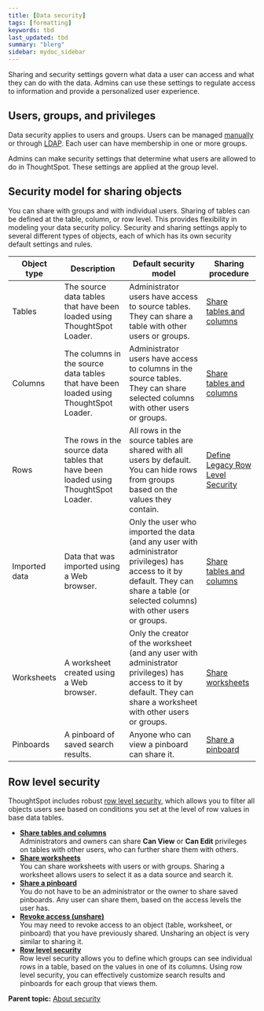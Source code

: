 ```yaml
---
title: [Data security]
tags: [formatting]
keywords: tbd
last_updated: tbd
summary: "blerg"
sidebar: mydoc_sidebar
---
```

Sharing and security settings govern what data a user can access and what they can do with the data. Admins can use these settings to regulate access to information and provide a personalized user experience.

## Users, groups, and privileges

Data security applies to users and groups. Users can be managed [manually](../users_groups/about_users_groups.html#) or through [LDAP](../setup/about_LDAP.html#). Each user can have membership in one or more groups.

Admins can make security settings that determine what users are allowed to do in ThoughtSpot. These settings are applied at the group level.

## Security model for sharing objects

You can share with groups and with individual users. Sharing of tables can be defined at the table, column, or row level. This provides flexibility in modeling your data security policy. Security and sharing settings apply to several different types of objects, each of which has its own security default settings and rules.

|Object type|Description|Default security model|Sharing procedure|
|-----------|-----------|----------------------|-----------------|
|Tables|The source data tables that have been loaded using ThoughtSpot Loader.|Administrator users have access to source tables. They can share a table with other users or groups.|[Share tables and columns](share_source_tables.html#)|
|Columns|The columns in the source data tables that have been loaded using ThoughtSpot Loader.|Administrator users have access to columns in the source tables. They can share selected columns with other users or groups.|[Share tables and columns](share_source_tables.html#)|
|Rows|The rows in the source data tables that have been loaded using ThoughtSpot Loader.|All rows in the source tables are shared with all users by default. You can hide rows from groups based on the values they contain.|[Define Legacy Row Level Security](row_security.html#)|
|Imported data|Data that was imported using a Web browser.|Only the user who imported the data (and any user with administrator privileges) has access to it by default. They can share a table (or selected columns) with other users or groups.|[Share tables and columns](share_source_tables.html#)|
|Worksheets|A worksheet created using a Web browser.|Only the creator of the worksheet (and any user with administrator privileges) has access to it by default. They can share a worksheet with other users or groups.|[Share worksheets](share_worksheets.html)|
|Pinboards|A pinboard of saved search results.|Anyone who can view a pinboard can share it.|[Share a pinboard](share_pinboards.html)|

## Row level security

ThoughtSpot includes robust [row level security](about_row_security.html#), which allows you to filter all objects users see based on conditions you set at the level of row values in base data tables.

-   **[Share tables and columns](../../admin/data_security/share_source_tables.html)**  
Administrators and owners can share **Can View** or **Can Edit** privileges on tables with other users, who can further share them with others.
-   **[Share worksheets](../../admin/data_security/share_worksheets.html)**  
You can share worksheets with users or with groups. Sharing a worksheet allows users to select it as a data source and search it.
-   **[Share a pinboard](../../admin/data_security/share_pinboards.html)**  
You do not have to be an administrator or the owner to share saved pinboards. Any user can share them, based on the access levels the user has.
-   **[Revoke access (unshare)](../../admin/data_security/unshare.html)**  
You may need to revoke access to an object (table, worksheet, or pinboard) that you have previously shared. Unsharing an object is very similar to sharing it.
-   **[Row level security](../../admin/data_security/about_row_security.html)**  
Row level security allows you to define which groups can see individual rows in a table, based on the values in one of its columns. Using row level security, you can effectively customize search results and pinboards for each group that views them.

**Parent topic:** [About security](../../admin/data_security/about_security.html)
